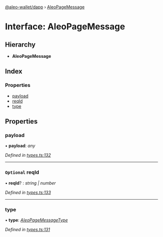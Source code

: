 [@aleo-wallet/dapp](../README.md) › [AleoPageMessage](aleopagemessage.md)

# Interface: AleoPageMessage

## Hierarchy

* **AleoPageMessage**

## Index

### Properties

* [payload](aleopagemessage.md#payload)
* [reqId](aleopagemessage.md#optional-reqid)
* [type](aleopagemessage.md#type)

## Properties

###  payload

• **payload**: *any*

*Defined in [types.ts:132](https://github.com/madfish-solutions/aleowallet-dapp/blob/0871fa5/src/types.ts#L132)*

___

### `Optional` reqId

• **reqId**? : *string | number*

*Defined in [types.ts:133](https://github.com/madfish-solutions/aleowallet-dapp/blob/0871fa5/src/types.ts#L133)*

___

###  type

• **type**: *[AleoPageMessageType](../enums/aleopagemessagetype.md)*

*Defined in [types.ts:131](https://github.com/madfish-solutions/aleowallet-dapp/blob/0871fa5/src/types.ts#L131)*
